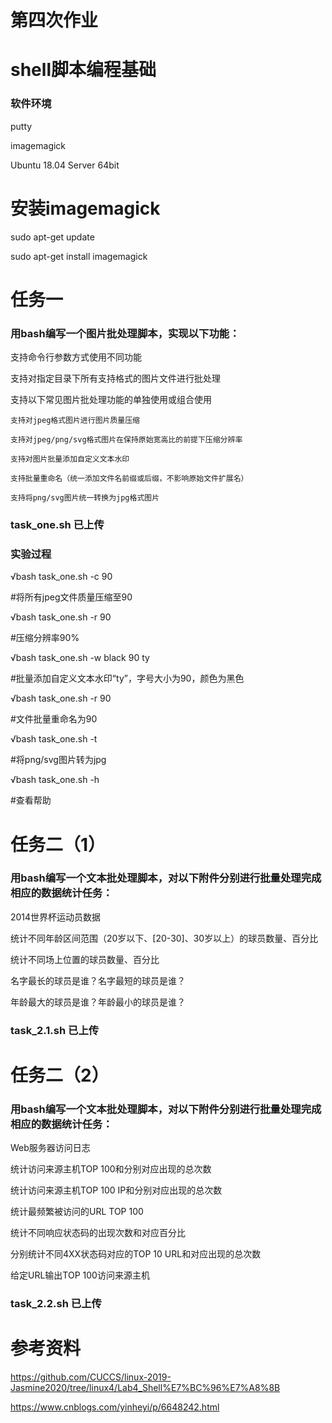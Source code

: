 # 第四次作业

# shell脚本编程基础

### 软件环境

putty

imagemagick

Ubuntu 18.04 Server 64bit

# 安装imagemagick

sudo apt-get update

sudo apt-get install imagemagick

# 任务一

### 用bash编写一个图片批处理脚本，实现以下功能：

支持命令行参数方式使用不同功能

支持对指定目录下所有支持格式的图片文件进行批处理

支持以下常见图片批处理功能的单独使用或组合使用

    支持对jpeg格式图片进行图片质量压缩

    支持对jpeg/png/svg格式图片在保持原始宽高比的前提下压缩分辨率

    支持对图片批量添加自定义文本水印

    支持批量重命名（统一添加文件名前缀或后缀，不影响原始文件扩展名）

    支持将png/svg图片统一转换为jpg格式图片

### task_one.sh 已上传

### 实验过程

√bash task_one.sh -c 90 

#将所有jpeg文件质量压缩至90


√bash task_one.sh -r 90

#压缩分辨率90%


√bash task_one.sh -w black 90 ty

#批量添加自定义文本水印“ty”，字号大小为90，颜色为黑色

√bash task_one.sh -r 90

#文件批量重命名为90

√bash task_one.sh -t

#将png/svg图片转为jpg

√bash task_one.sh -h

#查看帮助


# 任务二（1）

### 用bash编写一个文本批处理脚本，对以下附件分别进行批量处理完成相应的数据统计任务：

2014世界杯运动员数据

统计不同年龄区间范围（20岁以下、[20-30]、30岁以上）的球员数量、百分比

统计不同场上位置的球员数量、百分比

名字最长的球员是谁？名字最短的球员是谁？

年龄最大的球员是谁？年龄最小的球员是谁？

### task_2.1.sh 已上传



# 任务二（2）

### 用bash编写一个文本批处理脚本，对以下附件分别进行批量处理完成相应的数据统计任务：

Web服务器访问日志

统计访问来源主机TOP 100和分别对应出现的总次数

统计访问来源主机TOP 100 IP和分别对应出现的总次数

统计最频繁被访问的URL TOP 100

统计不同响应状态码的出现次数和对应百分比

分别统计不同4XX状态码对应的TOP 10 URL和对应出现的总次数

给定URL输出TOP 100访问来源主机

### task_2.2.sh 已上传

# 参考资料

https://github.com/CUCCS/linux-2019-Jasmine2020/tree/linux4/Lab4_Shell%E7%BC%96%E7%A8%8B

https://www.cnblogs.com/yinheyi/p/6648242.html